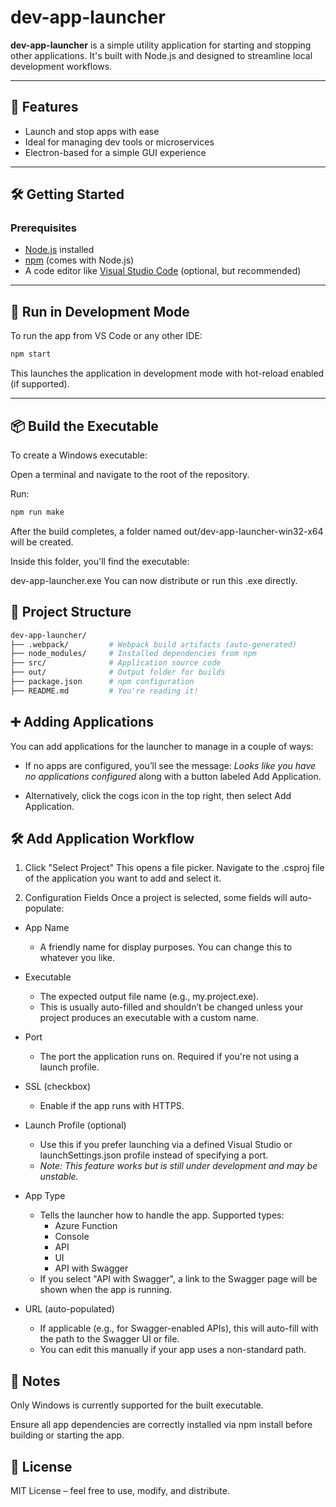 # dev-app-launcher

**dev-app-launcher** is a simple utility application for starting and stopping other applications. It's built with Node.js and designed to streamline local development workflows.

---

## 🚀 Features

- Launch and stop apps with ease
- Ideal for managing dev tools or microservices
- Electron-based for a simple GUI experience

---

## 🛠️ Getting Started

### Prerequisites

- [Node.js](https://nodejs.org/) installed
- [npm](https://www.npmjs.com/) (comes with Node.js)
- A code editor like [Visual Studio Code](https://code.visualstudio.com/) (optional, but recommended)

---

## 🧪 Run in Development Mode

To run the app from VS Code or any other IDE:

```bash
npm start
```

This launches the application in development mode with hot-reload enabled (if supported).

---

## 📦 Build the Executable
To create a Windows executable:

Open a terminal and navigate to the root of the repository.

Run:

```bash
npm run make
```
After the build completes, a folder named out/dev-app-launcher-win32-x64 will be created.

Inside this folder, you'll find the executable:

dev-app-launcher.exe
You can now distribute or run this .exe directly.

## 📁 Project Structure
```bash
dev-app-launcher/
├── .webpack/         # Webpack build artifacts (auto-generated)
├── node_modules/     # Installed dependencies from npm
├── src/              # Application source code
├── out/              # Output folder for builds
├── package.json      # npm configuration
├── README.md         # You're reading it!
```

## ➕ Adding Applications
You can add applications for the launcher to manage in a couple of ways:

- If no apps are configured, you’ll see the message:
*Looks like you have no applications configured* along with a button labeled Add Application.

- Alternatively, click the cogs icon in the top right, then select Add Application.

## 🛠 Add Application Workflow
1. Click "Select Project"
This opens a file picker. Navigate to the .csproj file of the application you want to add and select it.

2. Configuration Fields
Once a project is selected, some fields will auto-populate:

- App Name
    - A friendly name for display purposes. You can change this to whatever you like.

- Executable
    - The expected output file name (e.g., my.project.exe).
    - This is usually auto-filled and shouldn’t be changed unless your project produces an executable with a custom name.

- Port
    - The port the application runs on. Required if you're not using a launch profile.

- SSL (checkbox)
    - Enable if the app runs with HTTPS.

- Launch Profile (optional)
    - Use this if you prefer launching via a defined Visual Studio or launchSettings.json profile instead of specifying a port.
    - *Note: This feature works but is still under development and may be unstable.*

- App Type
    - Tells the launcher how to handle the app. Supported types:
        - Azure Function
        - Console
        - API
        - UI
        - API with Swagger
    - If you select "API with Swagger", a link to the Swagger page will be shown when the app is running.

- URL (auto-populated)
    - If applicable (e.g., for Swagger-enabled APIs), this will auto-fill with the path to the Swagger UI or file.
    - You can edit this manually if your app uses a non-standard path.

## 📌 Notes
Only Windows is currently supported for the built executable.

Ensure all app dependencies are correctly installed via npm install before building or starting the app.

## 📃 License
MIT License – feel free to use, modify, and distribute.